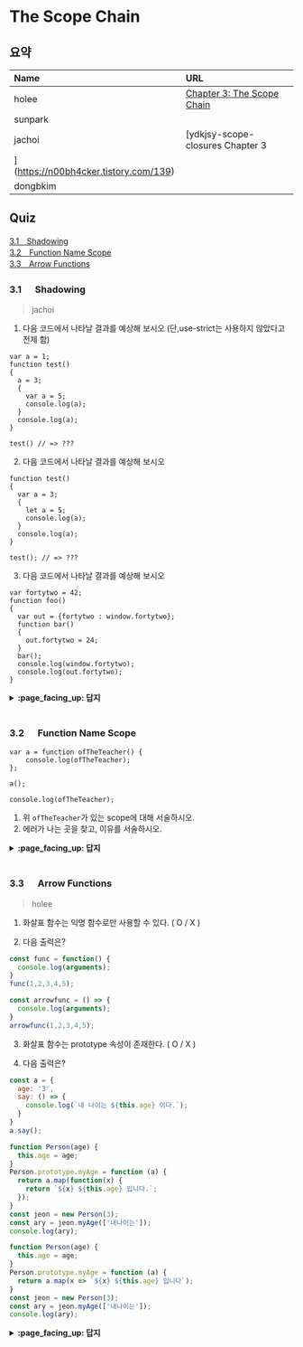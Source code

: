 # The Scope Chain

## 요약
| Name | URL |
|:---|:---|
| holee | [Chapter 3: The Scope Chain](https://github.com/hochan222/Everything-in-JavaScript/wiki/Chapter-3:-The-Scope-Chain) |
| sunpark |  |
| jachoi | [ydkjsy-scope-closures Chapter 3
](https://n00bh4cker.tistory.com/139)|
| dongbkim |  |

## Quiz

[3.1　Shadowing](#31---Lookup-Is-Mostly-Conceptual)<br>
[3.2　Function Name Scope](#32---Function-Name-Scope)<br>
[3.3　Arrow Functions](#33---Arrow-Functions)<br>

### 3.1 　  Shadowing

> jachoi

1. 다음 코드에서 나타날 결과를 예상해 보시오 (단,use-strict는 사용하지 않았다고 전제 함)
```
var a = 1;
function test()
{
  a = 3;
  {
    var a = 5;
    console.log(a);
  }
  console.log(a);
}

test() // => ???
```

2. 다음 코드에서 나타날 결과를 예상해 보시오
```
function test()
{
  var a = 3;
  {
    let a = 5;
    console.log(a);
  }
  console.log(a);
}

test(); // => ???
```

3. 다음 코드에서 나타날 결과를 예상해 보시오
```
var fortytwo = 42;
function foo()
{
  var out = {fortytwo : window.fortytwo}; 
  function bar()
  {
    out.fortytwo = 24;
  }
  bar();
  console.log(window.fortytwo);
  console.log(out.fortytwo);
}
```
<details>
<summary> <b> :page_facing_up: 답지 </b>  </summary>
<div markdown="1">

1. 섀도잉은 바깥 스코프의 let 을 안쪽 스코프의 var 이 같은 이름을 가질때나 그 반대의 경우에만 일어난다
따라서 위의 상황에선 따라서 섀도잉이 일어나지 않는다
(결과 값 5, 5)

2. 1번과 같은 이유로 섀도잉이 일어난다
(결과 값 5, 3)

3. out 에서는 참조가 아닌 복사가 일어난다 따라서 out 의 요소의 변화는 전역변수값의 변화에 영향을 주지 못한다 
(결과 값 24, 42)

</div>
</details>
<br>

### 3.2 　  Function Name Scope 

```
var a = function ofTheTeacher() {
    console.log(ofTheTeacher);
};

a();

console.log(ofTheTeacher);
```
1. 위 `ofTheTeacher`가 있는 scope에 대해 서술하시오.
2. 에러가 나는 곳을 찾고, 이유를 서술하시오.

<details>
<summary> <b> :page_facing_up: 답지 </b>  </summary>
<div markdown="1">
1.ofTheTeacher is declared as an identifier **inside the function itself**
2.**console.log(ofTheTeacher)** 1번과 같은 이유.
</div>
</details>
<br>

### 3.3 　  Arrow Functions

> holee

1. 화살표 함수는 익명 함수로만 사용할 수 있다. ( O / X )

2. 다음 출력은?
```js
const func = function() {
  console.log(arguments);
}
func(1,2,3,4,5);

const arrowfunc = () => {
  console.log(arguments);
}
arrowfunc(1,2,3,4,5);
```

3. 화살표 함수는 prototype 속성이 존재한다. ( O / X )

4. 다음 출력은?
```js
const a = {
  age: '3',
  say: () => {
    console.log(`내 나이는 ${this.age} 이다.`);
  }
}
a.say();
```

```js
function Person(age) {
  this.age = age;
}
Person.prototype.myAge = function (a) {
  return a.map(function(x) {
    return `${x} ${this.age} 입니다.`;
  });
}
const jeon = new Person(3);
const ary = jeon.myAge(['내나이는']);
console.log(ary); 
```

```js
function Person(age) {
  this.age = age;
}
Person.prototype.myAge = function (a) {
  return a.map(x => `${x} ${this.age} 입니다`);
}
const jeon = new Person(3);
const ary = jeon.myAge(['내나이는']);
console.log(ary); 
```

<details>
<summary> <b> :page_facing_up: 답지 </b>  </summary>
<div markdown="1">

1. 화살표 함수는 익명 함수로만 사용할 수 있다. ( **O** / X )

    > Arrow functions are lexically anonymous, meaning they have no directly related identifier that references the function. **p.53** 

2. 다음 출력은?
```js
const func = function() {
  console.log(arguments);
}
func(1,2,3,4,5); // [1,2,3,4,5];

const arrowfunc = () => {
  console.log(arguments);
}
arrowfunc(1,2,3,4,5); // ReferenceError: arguments is not defined
```

다음 방법으로 대신 얻을 수 있다.
```js
const arrowfunc = (...args) => { // ... 전개연산자를 사용해야함.
  console.log(args);
}
arrowfunc(1,2,3,4,5); // [1,2,3,4,5];
```
참고로 arguments는 유사배열이고 args는 배열이다.

3. 화살표 함수는 prototype 속성이 존재한다. ( O / **X** )

    <img src="https://user-images.githubusercontent.com/22424891/99607963-519e2100-2a50-11eb-90a8-915dec8af2c6.png" height="200px" />

> prototype 프로퍼티가 없다는건 즉 화살표 함수는 생성자 함수로 사용할 수 없다.

4. 다음 출력은?
```js
const a = {
  age: '3',
  say: () => {
    console.log(`내 나이는 ${this.age} 이다.`);
  }
}
a.say(); // 내 나이는 undefined 이다.
```

```js
function Person(age) {
  this.age = age;
}
Person.prototype.myAge = function (a) {
  return a.map(function(x) {
    return `${x} ${this.age} 입니다.`;
  });
}
const jeon = new Person(3);
const ary = jeon.myAge(['내나이는']);
console.log(ary); // ["내 나이는 undefined 입니다."];
```

```js
function Person(age) {
  this.age = age;
}
Person.prototype.myAge = function (a) {
  return a.map(x => `${x} ${this.age} 입니다`);
}
const jeon = new Person(3);
const ary = jeon.myAge(['내나이는']);
console.log(ary); // ["내 나이는 3 입니다."];
```

    > 화살표 함수는 자기 자신만의 this를 가지고 있지 않는다. 화살표 함수는 동적으로 결정되지 않고 스코프체인을 탐색한다. 화살표 함수는 객체의 메서드로 사용하지 말자.
</div>
</details>
<br>
